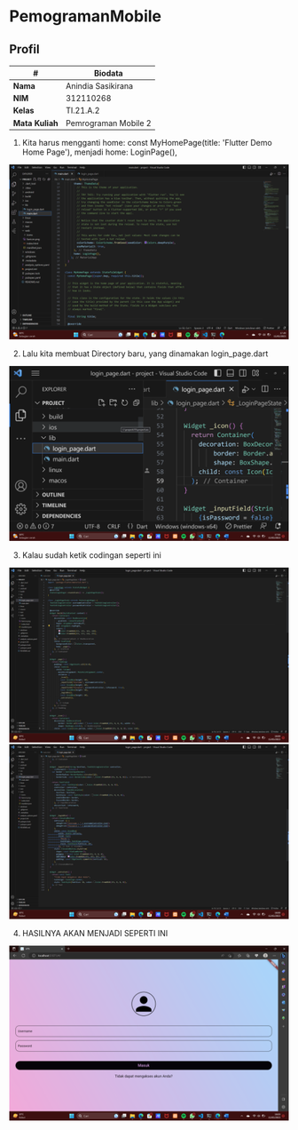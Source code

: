 # PemogramanMobile
## Profil
| #               | Biodata              |
| --------------- | -----------------    |
| **Nama**        | Anindia Sasikirana   |
| **NIM**         | 312110268            |
| **Kelas**       | TI.21.A.2            |
| **Mata Kuliah** | Pemrograman Mobile 2 |


1.	Kita harus mengganti home: const MyHomePage(title: 'Flutter Demo Home Page'), menjadi home: LoginPage(),

![gambar 1](screenshot/1.png)

2.	Lalu kita membuat Directory baru, yang dinamakan login_page.dart

![gambar 2](screenshot/2.png)

3.	Kalau sudah ketik codingan seperti ini 

![gambar 3](screenshot/3.png)
![gambar 4](screenshot/4.png)

4. HASILNYA AKAN MENJADI SEPERTI INI

![gambar 5](screenshot/5.png)


